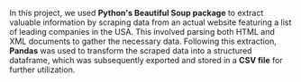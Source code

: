 In this project, we used **Python's Beautiful Soup package** to extract valuable information by scraping data from an actual website featuring a list of leading companies in the USA. This involved parsing both HTML and XML documents to gather the necessary data.
Following this extraction, **Pandas** was used to transform the scraped data into a structured dataframe, which was subsequently exported and stored in a **CSV file** for further utilization.
